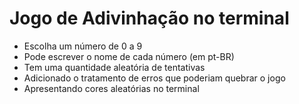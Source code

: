 # Jogo de Adivinhação no terminal
- Escolha um número de 0 a 9
- Pode escrever o nome de cada número (em pt-BR)
- Tem uma quantidade aleatória de tentativas
- Adicionado o tratamento de erros que poderiam quebrar o jogo
- Apresentando cores aleatórias no terminal
